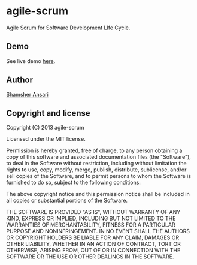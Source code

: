 agile-scrum
==================

Agile Scrum for Software Development LIfe Cycle.

## Demo

See live demo [here](http://shamsher31.github.io/agile-scrum/).

## Author

[Shamsher Ansari](http://github.com/shamsher31)



## Copyright and license

Copyright (C) 2013 agile-scrum

Licensed under the MIT license.

Permission is hereby granted, free of charge, to any person obtaining a copy of this software and associated documentation files (the "Software"), to deal in the Software without restriction, including without limitation the rights to use, copy, modify, merge, publish, distribute, sublicense, and/or sell copies of the Software, and to permit persons to whom the Software is furnished to do so, subject to the following conditions:

The above copyright notice and this permission notice shall be included in all copies or substantial portions of the Software.

THE SOFTWARE IS PROVIDED "AS IS", WITHOUT WARRANTY OF ANY KIND, EXPRESS OR IMPLIED, INCLUDING BUT NOT LIMITED TO THE WARRANTIES OF MERCHANTABILITY, FITNESS FOR A PARTICULAR PURPOSE AND NONINFRINGEMENT. IN NO EVENT SHALL THE AUTHORS OR COPYRIGHT HOLDERS BE LIABLE FOR ANY CLAIM, DAMAGES OR OTHER LIABILITY, WHETHER IN AN ACTION OF CONTRACT, TORT OR OTHERWISE, ARISING FROM, OUT OF OR IN CONNECTION WITH THE SOFTWARE OR THE USE OR OTHER DEALINGS IN THE SOFTWARE.
